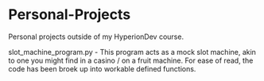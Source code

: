 # Personal-Projects
Personal projects outside of my HyperionDev course.

slot_machine_program.py - This program acts as a mock slot machine, akin to one you might find in a casino / on a fruit machine. For ease of read, the code has been broek up into workable defined functions.
